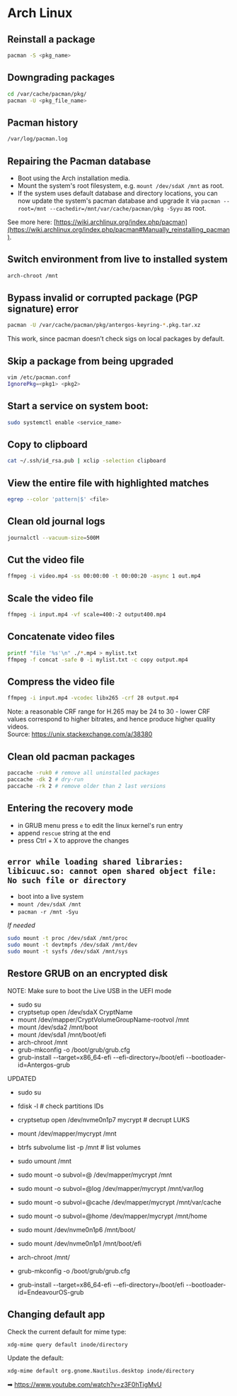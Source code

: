 # Arch Linux

## Reinstall a package
```sh
pacman -S <pkg_name>
```

## Downgrading packages
```sh
cd /var/cache/pacman/pkg/
pacman -U <pkg_file_name>
```

## Pacman history
```sh
/var/log/pacman.log
```

## Repairing the Pacman database

- Boot using the Arch installation media.
- Mount the system's root filesystem, e.g. `mount /dev/sdaX /mnt` as root.
- If the system uses default database and directory locations, you can now update the system's pacman database and upgrade it via `pacman --root=/mnt --cachedir=/mnt/var/cache/pacman/pkg -Syyu` as root.

See more here: [https://wiki.archlinux.org/index.php/pacman](https://wiki.archlinux.org/index.php/pacman#Manually_reinstalling_pacman).

## Switch environment from live to installed system
```sh
arch-chroot /mnt
```

## Bypass invalid or corrupted package (PGP signature) error

```sh
pacman -U /var/cache/pacman/pkg/antergos-keyring-*.pkg.tar.xz
```

This work, since pacman doesn’t check sigs on local packages by default. 

## Skip a package from being upgraded
```sh
vim /etc/pacman.conf
IgnorePkg=<pkg1> <pkg2>
```

## Start a service on system boot:
```sh
sudo systemctl enable <service_name>
```

## Copy to clipboard
```sh
cat ~/.ssh/id_rsa.pub | xclip -selection clipboard 
```

## View the entire file with highlighted matches
```sh
egrep --color 'pattern|$' <file>
```

## Clean old journal logs
```sh
journalctl --vacuum-size=500M
```

## Cut the video file
```sh
ffmpeg -i video.mp4 -ss 00:00:00 -t 00:00:20 -async 1 out.mp4
```

## Scale the video file
```sh
ffmpeg -i input.mp4 -vf scale=400:-2 output400.mp4
```

## Concatenate video files
```sh
printf "file '%s'\n" ./*.mp4 > mylist.txt
ffmpeg -f concat -safe 0 -i mylist.txt -c copy output.mp4
```

## Compress the video file
```sh
ffmpeg -i input.mp4 -vcodec libx265 -crf 28 output.mp4
```
Note: a reasonable CRF range for H.265 may be 24 to 30 - lower CRF values correspond to higher bitrates, and hence produce higher quality videos.\
Source: https://unix.stackexchange.com/a/38380

## Clean old pacman packages
```sh
paccache -ruk0 # remove all uninstalled packages
paccache -dk 2 # dry-run
paccache -rk 2 # remove older than 2 last versions
```

## Entering the recovery mode

- in GRUB menu press `e` to edit the linux kernel's run entry
- append `rescue` string at the end 
- press Ctrl + X to approve the changes

## `error while loading shared libraries: libicuuc.so: cannot open shared object file: No such file or directory`

- boot into a live system
- `mount /dev/sdaX /mnt`
- `pacman -r /mnt -Syu`

_If needed_

```sh
sudo mount -t proc /dev/sdaX /mnt/proc
sudo mount -t devtmpfs /dev/sdaX /mnt/dev
sudo mount -t sysfs /dev/sdaX /mnt/sys
```

## Restore GRUB on an encrypted disk

NOTE: Make sure to boot the Live USB in the UEFI mode

- sudo su
- cryptsetup open /dev/sdaX CryptName
- mount /dev/mapper/CryptVolumeGroupName-rootvol /mnt
- mount /dev/sda2 /mnt/boot
- mount /dev/sda1 /mnt/boot/efi
- arch-chroot /mnt
- grub-mkconfig -o /boot/grub/grub.cfg
- grub-install --target=x86_64-efi --efi-directory=/boot/efi --bootloader-id=Antergos-grub

UPDATED

- sudo su
- fdisk -l # check partitions IDs
- cryptsetup open /dev/nvme0n1p7 mycrypt # decrupt LUKS

- mount /dev/mapper/mycrypt /mnt
- btrfs subvolume list -p /mnt # list volumes
- sudo umount /mnt

- sudo mount -o subvol=@ /dev/mapper/mycrypt /mnt
- sudo mount -o subvol=@log /dev/mapper/mycrypt /mnt/var/log
- sudo mount -o subvol=@cache /dev/mapper/mycrypt /mnt/var/cache
- sudo mount -o subvol=@home /dev/mapper/mycrypt /mnt/home

- sudo mount /dev/nvme0n1p6 /mnt/boot/
- sudo mount /dev/nvme0n1p1 /mnt/boot/efi

- arch-chroot /mnt/
- grub-mkconfig -o /boot/grub/grub.cfg
- grub-install --target=x86_64-efi --efi-directory=/boot/efi --bootloader-id=EndeavourOS-grub

## Changing default app

Check the current default for mime type:
```sh
xdg-mime query default inode/directory
```

Update the default:
```sh
xdg-mime default org.gnome.Nautilus.desktop inode/directory
```

➡ https://www.youtube.com/watch?v=z3F0hTigMvU
